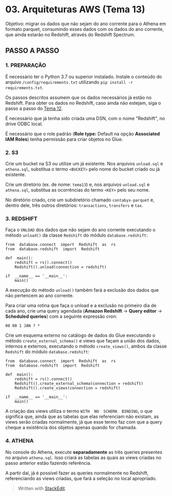 # 03. Arquiteturas AWS (Tema 13)

Objetivo: migrar os dados que não sejam do ano corrente para o Athena em formato parquet, consumindo esses dados com os dados do ano corrente, que ainda estarão no Redshift, através do Redshift Spectrum.

## PASSO A PASSO

### 1. PREPARAÇÃO

É necessário ter o Python 3.7 ou superior instalado. Instale o conteúdo do arquivo `/config/requirements.txt` utilizando `pip install -r requirements.txt`. 

Os passos descritos assumem que os dados necessários já estão no Redshift. Para obter os dados no Redshift, caso ainda não estejam, siga o passo a passo do [Tema 12](https://github.com/ilegra/data-engineering-team/tree/main/Cloud%20Data%20Engineering%20Training/2-cloud-data-engineering/lucas-scalon/tema12#readme).

É necessário que já tenha sido criada uma DSN, com o nome "Redshift", no drive ODBC local.

É necessário que o role padrão (**Role type:** Default na opção **Associated IAM Roles**) tenha permissão para criar objetos no Glue.


### 2. S3

Crie um bucket na S3 ou utilize um já existente. Nos arquivos `unload.sql` e `athena.sql`, substitua o termo `<BUCKET>` pelo nome do bucket criado ou já existente.

Crie um diretório (ex. de nome: `tema13`) e, nos arquivos `unload.sql` e `athena.sql`, substitua as ocorrências do termo `<KEY>` pelo seu nome.

No diretório criado, crie um subdiretório chamado `contabyx-parquet` e, dentro dele, três outros diretórios: `transactions`, `transfers` e `tax`.

### 3. REDSHIFT

Faça o `UNLOAD` dos dados que não sejam do ano corrente executando o método `unload()` da classe `Redshift` do módulo `database.redshift`:

    from  database.connect  import  Redshift  as  rs
    from  database.redshift  import  Redshift
    
    def  main():
    	redshift = rs().connect()
    	Redshift().unload(connection = redshift)
    	
    if  __name__ == '__main__':
    	main()
A execução do método `unload()` também fará a exclusão dos dados que não pertencem ao ano corrente. 

Para criar uma rotina que faça o unload e a exclusão no primeiro dia de cada ano, crie uma query agendada (**Amazon Redshift** -> **Query editor** -> **Scheduled queries**) com a seguinte expressão cron:

    00 00 1 JAN ? *

Crie um esquema externo no catálogo de dados do Glue executando o método `create_external_schema()` e views que façam a união dos dados, internos e externos, executando o método `create_views()`, ambos da classe `Redshift` do módulo `database.redshift`:

    from  database.connect  import  Redshift  as  rs
    from  database.redshift  import  Redshift
    
    def  main():
    	redshift = rs().connect()
    	Redshift().create_external_schema(connection = redshift)
    	Redshift().create_views(connection = redshift)
    
    if  __name__ == '__main__':
    	main()
 A criação das views utiliza o termo `WITH  NO  SCHEMA  BINDING`, o que significa que, ainda que as tabelas que elas referenciam não existam, as views serão criadas normalmente, já que esse termo faz com que a query cheque a existência dos objetos apenas quando for chamada.

### 4. ATHENA

No console do Athena, execute **separadamente** as três queries presentes no arquivo `athena.sql`. Isso criará as tabelas as quais as views criadas no passo anterior estão fazendo referência.

A partir daí, já é possível fazer as queries normalmente no Redshift, referenciando as views criadas, que fará a seleção no local apropriado.

> Written with [StackEdit](https://stackedit.io/).